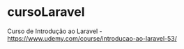 # cursoLaravel
 Curso de Introdução ao Laravel -  https://www.udemy.com/course/introducao-ao-laravel-53/
